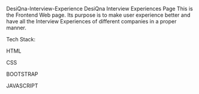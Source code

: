 DesiQna-Interview-Experience
DesiQna Interview Experiences Page This is the Frontend Web page. Its purpose is to make user experience better and have all the Interview Experiences of different companies in a proper manner.

Tech Stack:

HTML

CSS

BOOTSTRAP

JAVASCRIPT
